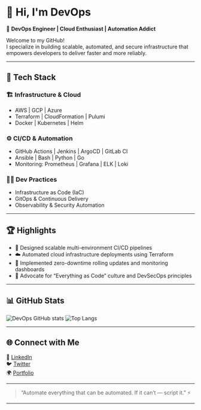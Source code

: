 # 👋 Hi, I'm DevOps

🚀 **DevOps Engineer | Cloud Enthusiast | Automation Addict**

Welcome to my GitHub!  
I specialize in building scalable, automated, and secure infrastructure that empowers developers to deliver faster and more reliably.

---

## 🧰 Tech Stack

### 🏗️ Infrastructure & Cloud
- AWS | GCP | Azure  
- Terraform | CloudFormation | Pulumi  
- Docker | Kubernetes | Helm  

### ⚙️ CI/CD & Automation
- GitHub Actions | Jenkins | ArgoCD | GitLab CI  
- Ansible | Bash | Python | Go  
- Monitoring: Prometheus | Grafana | ELK | Loki  

### 🧑‍💻 Dev Practices
- Infrastructure as Code (IaC)  
- GitOps & Continuous Delivery  
- Observability & Security Automation  

---

## 🏆 Highlights
- 🧩 Designed scalable multi-environment CI/CD pipelines  
- ☁️ Automated cloud infrastructure deployments using Terraform  
- 🔐 Implemented zero-downtime rolling updates and monitoring dashboards  
- 🚀 Advocate for “Everything as Code” culture and DevSecOps principles  

---

## 📊 GitHub Stats

![DevOps GitHub stats](https://github-readme-stats.vercel.app/api?username=DevOps&show_icons=true&theme=tokyonight)
![Top Langs](https://github-readme-stats.vercel.app/api/top-langs/?username=DevOps&layout=compact&theme=tokyonight)

---

## 🌐 Connect with Me
💼 [LinkedIn](https://linkedin.com/in/devops)  
🐦 [Twitter](https://twitter.com/devops)  
🌍 [Portfolio](https://devops.io)

---

> “Automate everything that can be automated. If it can’t — script it.” ⚡

---
